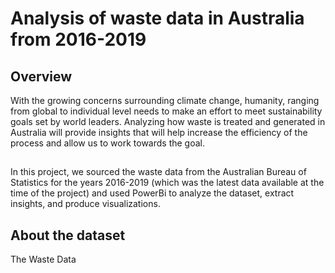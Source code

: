 # Analysis of waste data in Australia from 2016-2019
## Overview
With the growing concerns surrounding climate change, humanity, ranging from global to individual level needs to make an effort to meet sustainability goals set by world leaders. Analyzing how waste is treated and generated in Australia will provide insights that will help increase the efficiency of the process and allow us to work towards the goal.   
##
In this project, we sourced the waste data from the Australian Bureau of Statistics for the years 2016-2019 (which was the latest data available at the time of the project) and used PowerBi to analyze the dataset, extract insights, and produce visualizations.

## About the dataset
The Waste Data
